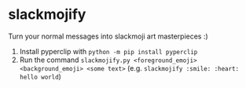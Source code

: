 # slackmojify
Turn your normal messages into slackmoji art masterpieces :)

1. Install pyperclip with `python -m pip install pyperclip`
2. Run the command `slackmojify.py <foreground_emoji> <background_emoji> <some text>`
(e.g. `slackmojify :smile: :heart: hello world`)
